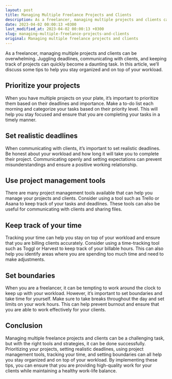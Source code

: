 ```yaml
---
layout: post
title: Managing Multiple Freelance Projects and Clients
description: As a freelancer, managing multiple projects and clients can be overwhelming. Here are some tips to help you stay organized and on top of your workload.
date: 2023-04-02 00:00:13 +0300
last_modified_at: 2023-04-02 00:00:13 +0300
slug: managing-multiple-freelance-projects-and-clients
original: Managing multiple freelance projects and clients
---
```

As a freelancer, managing multiple projects and clients can be overwhelming. Juggling deadlines, communicating with clients, and keeping track of projects can quickly become a daunting task. In this article, we’ll discuss some tips to help you stay organized and on top of your workload.

## Prioritize your projects

When you have multiple projects on your plate, it’s important to prioritize them based on their deadlines and importance. Make a to-do list each morning and categorize your tasks based on their priority level. This will help you stay focused and ensure that you are completing your tasks in a timely manner.

## Set realistic deadlines

When communicating with clients, it’s important to set realistic deadlines. Be honest about your workload and how long it will take you to complete their project. Communicating openly and setting expectations can prevent misunderstandings and ensure a positive working relationship.

## Use project management tools

There are many project management tools available that can help you manage your projects and clients. Consider using a tool such as Trello or Asana to keep track of your tasks and deadlines. These tools can also be useful for communicating with clients and sharing files.

## Keep track of your time

Tracking your time can help you stay on top of your workload and ensure that you are billing clients accurately. Consider using a time-tracking tool such as Toggl or Harvest to keep track of your billable hours. This can also help you identify areas where you are spending too much time and need to make adjustments.

## Set boundaries

When you are a freelancer, it can be tempting to work around the clock to keep up with your workload. However, it’s important to set boundaries and take time for yourself. Make sure to take breaks throughout the day and set limits on your work hours. This can help prevent burnout and ensure that you are able to work effectively for your clients.

## Conclusion

Managing multiple freelance projects and clients can be a challenging task, but with the right tools and strategies, it can be done successfully. Prioritizing your projects, setting realistic deadlines, using project management tools, tracking your time, and setting boundaries can all help you stay organized and on top of your workload. By implementing these tips, you can ensure that you are providing high-quality work for your clients while maintaining a healthy work-life balance.